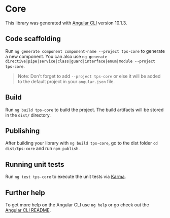 # Core

This library was generated with [Angular CLI](https://github.com/angular/angular-cli) version 10.1.3.

## Code scaffolding

Run `ng generate component component-name --project tps-core` to generate a new component. You can also use `ng generate directive|pipe|service|class|guard|interface|enum|module --project tps-core`.
> Note: Don't forget to add `--project tps-core` or else it will be added to the default project in your `angular.json` file. 

## Build

Run `ng build tps-core` to build the project. The build artifacts will be stored in the `dist/` directory.

## Publishing

After building your library with `ng build tps-core`, go to the dist folder `cd dist/tps-core` and run `npm publish`.

## Running unit tests

Run `ng test tps-core` to execute the unit tests via [Karma](https://karma-runner.github.io).

## Further help

To get more help on the Angular CLI use `ng help` or go check out the [Angular CLI README](https://github.com/angular/angular-cli/blob/master/README.md).
